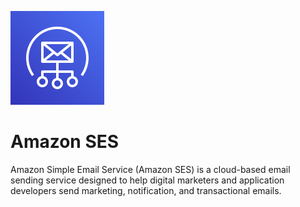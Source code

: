 ![Source Icon](thumbnail.svg)

# Amazon SES

Amazon Simple Email Service (Amazon SES) is a cloud-based email sending service designed to help digital marketers and application developers send marketing, notification, and transactional emails.

